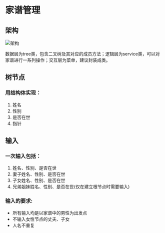 # 家谱管理

## 架构
![架构](http://p1.bpimg.com/567571/90ad3a640f169b8b.png)

数据层为tree类，包含二叉树及其对应的成员方法；逻辑层为service类，可以对家谱进行一系列操作；交互层为菜单，建议封装成类。

## 树节点
### 用结构体实现：
1. 姓名
2. 性别
3. 是否在世
4. 指针



## 输入
### 一次输入包括：
1. 姓名、性别、是否在世
2. 妻子姓名、性别、是否在世
3. 子女姓名、性别、是否在世
4. 兄弟姐妹姓名、性别、是否在世(仅在建立根节点时需要输入)

### 输入的要求:
* 所有输入均是以家谱中的男性为出发点
* 不输入女性节点的丈夫、子女
* 人名不重复

